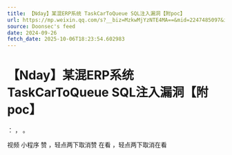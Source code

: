 ```yaml
---
title: 【Nday】某混ERP系统 TaskCarToQueue SQL注入漏洞【附poc】
url: https://mp.weixin.qq.com/s?__biz=MzkwMjYzNTE4MA==&mid=2247485097&idx=1&sn=f3d52324121d9c6445d67d3883ad79dd
source: Doonsec's feed
date: 2024-09-26
fetch_date: 2025-10-06T18:23:54.602983
---
```


# 【Nday】某混ERP系统 TaskCarToQueue SQL注入漏洞【附poc】

：
，
。

视频
小程序
赞
，轻点两下取消赞
在看
，轻点两下取消在看